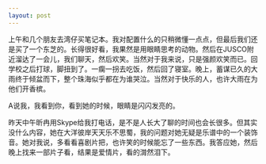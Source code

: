 ```yaml
---
layout: post
---
```


上午和几个朋友去湾仔买笔记本。我对配置什么的只稍微懂一点点，但最后我们还是买了一个东芝的。长得很好看，我果然是用眼睛思考的动物。然后在JUSCO附近溜达了一会儿，我们聊天，然后欢笑。当然对于我来说，只是强颜欢笑而已。回学校之后打球，脚扭到了。一瘸一拐去吃饭，然后回了寝室。晚上，蓄谋已久的大雨终于倾盆而下，整个珠海似乎都在为谁哭泣。当然对于快乐的人，也许大雨在为他们开香槟。

A说我，我看到你，看到她的时候，眼睛是闪闪发亮的。

昨天中午昕冉用Skype给我打电话，是不是人长大了聊的时间也会长很多。但其实没什么内容，她在大洋彼岸天天乐不思蜀，我的问题对她无疑是乐谱中的一个装饰音。她对我说，多看看喜剧片把，也许笑的时候能忘了一些东西。我答应她，然后晚上找来一部片子看，结果是爱情片，看的潸然泪下。

